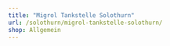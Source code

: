 ```yaml
---
title: "Migrol Tankstelle Solothurn"
url: /solothurn/migrol-tankstelle-solothurn/
shop: Allgemein
---
```

